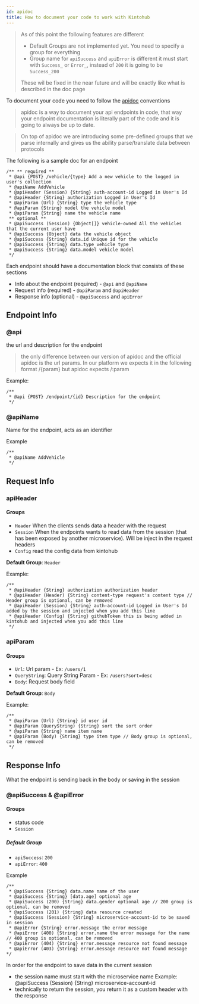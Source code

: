 ```yaml
---
id: apidoc
title: How to document your code to work with Kintohub
---
```


> As of this point the following features are different
> - Default Groups are not implemented yet. You need to specify a group for everything
> - Group name for `apiSuccess` and `apiError` is different it must start with `Success_` or `Error_`, instead of `200` it is going to be `Success_200`
>
> These wil be fixed in the near future and will be exactly like what is described in the doc page

To document your code you need to follow the [apidoc](http://apidocjs.com/) conventions

> apidoc is a way to document your api endpoints in code, that way your endpoint documentation is literally part of the code and it is going to always be up to date.

> On top of apidoc we are introducing some pre-defined groups that we parse internally and gives us the ability parse/translate data between protocols


The following is a sample doc for an endpoint
```
/** ** required **
 * @api {POST} /vehicle/{type} Add a new vehicle to the logged in user's collection
 * @apiName AddVehicle
 * @apiHeader (Session) {String} auth-account-id Logged in User's Id
 * @apiHeader {String} authorization Logged in User's Id
 * @apiParam (Url) {String} type the vehicle type
 * @apiParam {String} model the vehicle model
 * @apiParam {String} name the vehicle name
 ** optional **
 * @apiSuccess (Session) {Object[]} vehicle-owned All the vehicles that the current user have
 * @apiSuccess {Object} data the vehicle object
 * @apiSuccess {String} data.id Unique id for the vehicle
 * @apiSuccess {String} data.type vehicle type
 * @apiSuccess {String} data.model vehicle model
 */
```


Each endpoint should have a documentation block that consists of these sections
- Info about the endpoint (required) - `@api` and `@apiName`
- Request info (required) - `@apiParam` and `@apiHeader`
- Response info (optional) - `@apiSuccess` and `apiError`

## Endpoint Info

### @api

the url and description for the endpoint

> the only difference between our version of apidoc and the official apidoc is the url params. In our platform we expects it in the following format /{param} but apidoc expects /:param


Example:
```
/**
 * @api {POST} /endpoint/{id} Description for the endpoint
 */
```

### @apiName

Name for the endpoint, acts as an identifier

Example
```
/**
 * @apiName AddVehicle
 */
```

## Request Info

### apiHeader

#### Groups
- `Header` When the clients sends data a header with the request
- `Session` When the endpoints wants to read data from the session (that has been exposed by another microservice). Will be inject in the request headers
- `Config` read the config data from kintohub

**Default Group**: `Header`

Example:
```
/**
 * @apiHeader {String} authorization authorization header
 * @apiHeader (Header) {String} content-type request's content type // Header group is optional, can be removed
 * @apiHeader (Session) {String} auth-account-id Logged in User's Id added by the session and injected when you add this line
 * @apiHeader (Config) {String} githubToken this is being added in kintohub and injected when you add this line
 */
```


### apiParam

#### Groups
- `Url`: Url param - Ex: `/users/1`
- `QueryString`: Query String Param - Ex: `/users?sort=desc`
- `Body`: Request body field

**Default Group**: `Body`

Example:
```
/**
 * @apiParam (Url) {String} id user id
 * @apiParam (QueryString) {String} sort the sort order
 * @apiParam {String} name item name
 * @apiParam (Body) {String} type item type // Body group is optional, can be removed
 */
```


## Response Info

What the endpoint is sending back in the body or saving in the session


### @apiSuccess & @apiError

#### Groups
- status code
- `Session`


##### Default Group
- `apiSuccess`: `200`
- `apiError`: `400`

Example
```
/**
 * @apiSuccess {String} data.name name of the user
 * @apiSuccess {String} [data.age] optional age
 * @apiSuccess (200) {String} data.gender optional age // 200 group is optional, can be removed
 * @apiSuccess (201) {String} data resource created
 * @apiSuccess (Session) {String} microservice-account-id to be saved in session
 * @apiError {String} error.message the error message
 * @apiError (400) {String} error.name the error message for the name // 400 group is optional, can be removed
 * @apiError (404) {String} error.message resource not found message
 * @apiError (403) {String} error.message resource not found message
*/
```

In order for the endpoint to save data in the current session
- the session name must start with the microservice name Example: @apiSuccess (Session) {String} microservice-account-id
- technically to return the session, you return it as a custom header with the response
